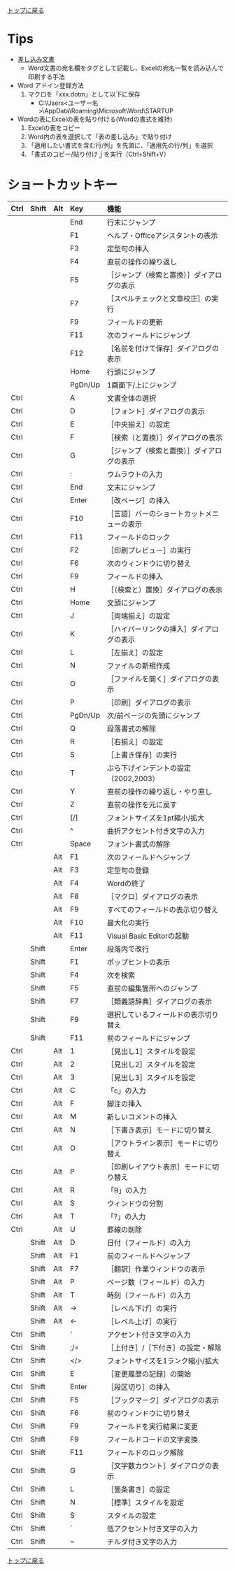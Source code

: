 [トップに戻る](../index.md)

# Tips

- [差し込み文書](https://xtech.nikkei.com/atcl/nxt/column/18/01256/032500004/?n_cid=nbpnxt_mled_itm)
	- Word文書の宛名欄をタグとして記載し、Excelの宛名一覧を読み込んで印刷する手法
- Word アドイン登録方法
	1. マクロを「xxx.dotm」として以下に保存
		- C:\Users\<ユーザー名>\AppData\Roaming\Microsoft\Word\STARTUP
- Wordの表にExcelの表を貼り付ける(Wordの書式を維持)
	1. Excelの表をコピー
	1. Word内の表を選択して「表の差し込み」で貼り付け
	1. 「適用したい書式を含む行/列」を先頭に、「適用先の行/列」を選択
	1. 「書式のコピー/貼り付けｊを実行（Ctrl+Shift+V）

# ショートカットキー

|Ctrl|Shift|Alt|Key|機能|
|:---|:---|:---|:---|:---|
||||End|行末にジャンプ|
||||F1|ヘルプ・Officeアシスタントの表示|
||||F3|定型句の挿入|
||||F4|直前の操作の繰り返し|
||||F5|［ジャンプ（検索と置換）］ダイアログの表示|
||||F7|［スペルチェックと文章校正］の実行|
||||F9|フィールドの更新|
||||F11|次のフィールドにジャンプ|
||||F12|［名前を付けて保存］ダイアログの表示|
||||Home|行頭にジャンプ|
||||PgDn/Up|1画面下/上にジャンプ|
|Ctrl|||A|文書全体の選択|
|Ctrl|||D|［フォント］ダイアログの表示|
|Ctrl|||E|［中央揃え］の設定|
|Ctrl|||F|［検索（と置換）］ダイアログの表示|
|Ctrl|||G|［ジャンプ（検索と置換）］ダイアログの表示|
|Ctrl|||:|ウムラウトの入力|
|Ctrl|||End|文末にジャンプ|
|Ctrl|||Enter|［改ページ］の挿入|
|Ctrl|||F10|［言語］バーのショートカットメニューの表示|
|Ctrl|||F11|フィールドのロック|
|Ctrl|||F2|［印刷プレビュー］の実行|
|Ctrl|||F6|次のウィンドウに切り替え|
|Ctrl|||F9|フィールドの挿入|
|Ctrl|||H|［（検索と）置換］ダイアログの表示|
|Ctrl|||Home|文頭にジャンプ|
|Ctrl|||J|［両端揃え］の設定|
|Ctrl|||K|［ハイパーリンクの挿入］ダイアログの表示|
|Ctrl|||L|［左揃え］の設定|
|Ctrl|||N|ファイルの新規作成|
|Ctrl|||O|［ファイルを開く］ダイアログの表示|
|Ctrl|||P|［印刷］ダイアログの表示|
|Ctrl|||PgDn/Up|次/前ページの先頭にジャンプ|
|Ctrl|||Q|段落書式の解除|
|Ctrl|||R|［右揃え］の設定|
|Ctrl|||S|［上書き保存］の実行|
|Ctrl|||T|ぶら下げインデントの設定（2002,2003）|
|Ctrl|||Y|直前の操作の繰り返し・やり直し|
|Ctrl|||Z|直前の操作を元に戻す|
|Ctrl|||[/]|フォントサイズを1pt縮小/拡大|
|Ctrl|||^|曲折アクセント付き文字の入力|
|Ctrl|||Space|フォント書式の解除|
|||Alt|F1|次のフィールドへジャンプ|
|||Alt|F3|定型句の登録|
|||Alt|F4|Wordの終了|
|||Alt|F8|［マクロ］ダイアログの表示|
|||Alt|F9|すべてのフィールドの表示切り替え|
|||Alt|F10|最大化の実行|
|||Alt|F11|Visual Basic Editorの起動|
||Shift||Enter|段落内で改行|
||Shift||F1|ポップヒントの表示|
||Shift||F4|次を検索|
||Shift||F5|直前の編集箇所へのジャンプ|
||Shift||F7|［類義語辞典］ダイアログの表示|
||Shift||F9|選択しているフィールドの表示切り替え|
||Shift||F11|前のフィールドにジャンプ|
|Ctrl||Alt|1|［見出し1］スタイルを設定|
|Ctrl||Alt|2|［見出し2］スタイルを設定|
|Ctrl||Alt|3|［見出し3］スタイルを設定|
|Ctrl||Alt|C|「c」の入力|
|Ctrl||Alt|F|脚注の挿入|
|Ctrl||Alt|M|新しいコメントの挿入|
|Ctrl||Alt|N|［下書き表示］モードに切り替え|
|Ctrl||Alt|O|［アウトライン表示］モードに切り替え|
|Ctrl||Alt|P|［印刷レイアウト表示］モードに切り替え|
|Ctrl||Alt|R|「R」の入力|
|Ctrl||Alt|S|ウィンドウの分割|
|Ctrl||Alt|T|「?」の入力|
|Ctrl||Alt|U|罫線の削除|
||Shift|Alt|D|日付（フィールド）の入力|
||Shift|Alt|F1|前のフィールドへジャンプ|
||Shift|Alt|F7|［翻訳］作業ウィンドウの表示|
||Shift|Alt|P|ページ数（フィールド）の入力|
||Shift|Alt|T|時刻（フィールド）の入力|
||Shift|Alt|→|［レベル下げ］の実行|
||Shift|Alt|←|［レベル上げ］の実行|
|Ctrl|Shift||'|アクセント付き文字の入力|
|Ctrl|Shift||;/=|［上付き］/［下付き］の設定・解除|
|Ctrl|Shift||</>|フォントサイズを1ランク縮小/拡大|
|Ctrl|Shift||E|［変更履歴の記録］の開始|
|Ctrl|Shift||Enter|［段区切り］の挿入|
|Ctrl|Shift||F5|［ブックマーク］ダイアログの表示|
|Ctrl|Shift||F6|前のウィンドウに切り替え|
|Ctrl|Shift||F9|フィールドを実行結果に変更|
|Ctrl|Shift||F9|フィールドコードの文字変換|
|Ctrl|Shift||F11|フィールドのロック解除|
|Ctrl|Shift||G|［文字数カウント］ダイアログの表示|
|Ctrl|Shift||L|［箇条書き］の設定|
|Ctrl|Shift||N|［標準］スタイルを設定|
|Ctrl|Shift||S|スタイルの設定|
|Ctrl|Shift||`|低アクセント付き文字の入力|
|Ctrl|Shift||~|チルダ付き文字の入力|

[トップに戻る](../index.md)

